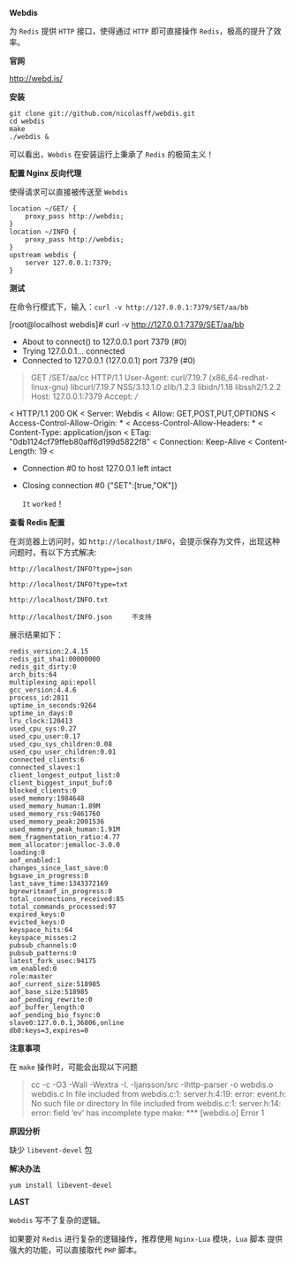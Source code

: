 **Webdis** 

为 `Redis` 提供 `HTTP` 接口，使得通过 `HTTP` 即可直接操作 `Redis`，极高的提升了效率。

**官网**

http://webd.is/

**安装**

    git clone git://github.com/nicolasff/webdis.git
    cd webdis
    make
    ./webdis &

可以看出，`Webdis` 在安装运行上秉承了 `Redis` 的极简主义！

**配置 Nginx 反向代理**

使得请求可以直接被传送至 `Webdis` 

    location ~/GET/ {
        proxy_pass http://webdis;
    } 
    location ~/INFO {
        proxy_pass http://webdis; 
    }
    upstream webdis {
        server 127.0.0.1:7379;
    }

**测试**

在命令行模式下，输入：`curl -v http://127.0.0.1:7379/SET/aa/bb`

[root@localhost webdis]# curl -v http://127.0.0.1:7379/SET/aa/bb
* About to connect() to 127.0.0.1 port 7379 (#0)
*   Trying 127.0.0.1... connected
* Connected to 127.0.0.1 (127.0.0.1) port 7379 (#0)
> GET /SET/aa/cc HTTP/1.1 
> User-Agent: curl/7.19.7 (x86_64-redhat-linux-gnu) libcurl/7.19.7 NSS/3.13.1.0 zlib/1.2.3 libidn/1.18 libssh2/1.2.2
> Host: 127.0.0.1:7379
> Accept: */*
>
< HTTP/1.1 200 OK
< Server: Webdis
< Allow: GET,POST,PUT,OPTIONS
< Access-Control-Allow-Origin: * 
< Access-Control-Allow-Headers: *
< Content-Type: application/json
< ETag: "0db1124cf79ffeb80aff6d199d5822f8"
< Connection: Keep-Alive
< Content-Length: 19
<
* Connection #0 to host 127.0.0.1 left intact  
* Closing connection #0 
{"SET":[true,"OK"]}  

   `It` `worked`！

**查看 Redis 配置**

在浏览器上访问时，如 `http://localhost/INFO`，会提示保存为文件，出现这种问题时，有以下方式解决:

    http://localhost/INFO?type=json
    
    http://localhost/INFO?type=txt
    
    http://localhost/INFO.txt
    
    http://localhost/INFO.json     不支持

展示结果如下：

    redis_version:2.4.15
    redis_git_sha1:00000000
    redis_git_dirty:0
    arch_bits:64
    multiplexing_api:epoll
    gcc_version:4.4.6
    process_id:2811
    uptime_in_seconds:9264
    uptime_in_days:0
    lru_clock:120413
    used_cpu_sys:0.27
    used_cpu_user:0.17
    used_cpu_sys_children:0.08
    used_cpu_user_children:0.01
    connected_clients:6
    connected_slaves:1
    client_longest_output_list:0
    client_biggest_input_buf:0
    blocked_clients:0
    used_memory:1984648
    used_memory_human:1.89M
    used_memory_rss:9461760
    used_memory_peak:2001536
    used_memory_peak_human:1.91M
    mem_fragmentation_ratio:4.77
    mem_allocator:jemalloc-3.0.0
    loading:0
    aof_enabled:1
    changes_since_last_save:0
    bgsave_in_progress:0
    last_save_time:1343372169
    bgrewriteaof_in_progress:0
    total_connections_received:85
    total_commands_processed:97
    expired_keys:0
    evicted_keys:0
    keyspace_hits:64
    keyspace_misses:2
    pubsub_channels:0
    pubsub_patterns:0
    latest_fork_usec:94175
    vm_enabled:0
    role:master
    aof_current_size:518985
    aof_base_size:518985
    aof_pending_rewrite:0
    aof_buffer_length:0
    aof_pending_bio_fsync:0
    slave0:127.0.0.1,36806,online
    db0:keys=3,expires=0

**注意事项**

在 `make` 操作时，可能会出现以下问题

> cc -c -O3 -Wall -Wextra -I. -Ijansson/src -Ihttp-parser -o webdis.o
> webdis.c In file included from webdis.c:1:  server.h:4:19: error:
> event.h: No such file or directory In file included from webdis.c:1:
> server.h:14: error: field ‘ev’ has incomplete type make: ***
> [webdis.o] Error 1

**原因分析**

缺少 `libevent-devel` 包

**解决办法**

    yum install libevent-devel

**LAST**

`Webdis` 写不了复杂的逻辑。

如果要对 `Redis` 进行复杂的逻辑操作，推荐使用 `Nginx-Lua` 模块，`Lua` 脚本 提供强大的功能，可以直接取代 `PHP` 脚本。
